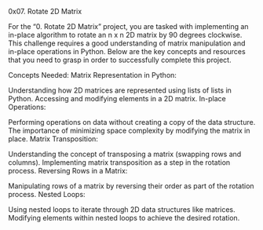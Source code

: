 0x07. Rotate 2D Matrix

For the “0. Rotate 2D Matrix” project, you are tasked with implementing an in-place algorithm to rotate an n x n 2D matrix by 90 degrees clockwise. This challenge requires a good understanding of matrix manipulation and in-place operations in Python. Below are the key concepts and resources that you need to grasp in order to successfully complete this project.

Concepts Needed:
Matrix Representation in Python:

Understanding how 2D matrices are represented using lists of lists in Python. Accessing and modifying elements in a 2D matrix. In-place Operations:

Performing operations on data without creating a copy of the data structure. The importance of minimizing space complexity by modifying the matrix in place. Matrix Transposition:

Understanding the concept of transposing a matrix (swapping rows and columns). Implementing matrix transposition as a step in the rotation process. Reversing Rows in a Matrix:

Manipulating rows of a matrix by reversing their order as part of the rotation process. Nested Loops:

Using nested loops to iterate through 2D data structures like matrices. Modifying elements within nested loops to achieve the desired rotation.
